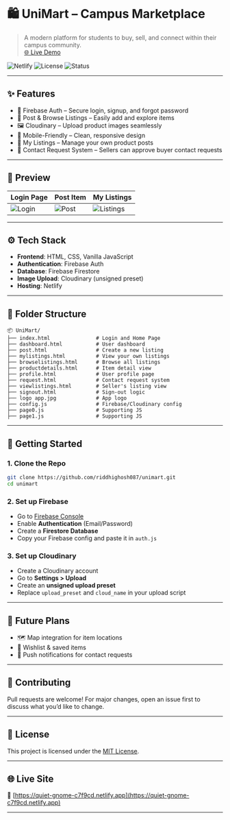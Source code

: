 # 🛍️ UniMart – Campus Marketplace

> A modern platform for students to buy, sell, and connect within their campus community.  
> [🌐 Live Demo](https://quiet-gnome-c7f9cd.netlify.app)

![Netlify](https://img.shields.io/badge/Hosted_on-Netlify-blue?style=flat-square)
![License](https://img.shields.io/badge/License-MIT-green?style=flat-square)
![Status](https://img.shields.io/badge/Status-Active-brightgreen?style=flat-square)

---

## ✨ Features

- 🔐 Firebase Auth – Secure login, signup, and forgot password
- 🛒 Post & Browse Listings – Easily add and explore items
- 🖼️ Cloudinary – Upload product images seamlessly
- 📱 Mobile-Friendly – Clean, responsive design
- 🧾 My Listings – Manage your own product posts
- 📇 Contact Request System – Sellers can approve buyer contact requests

---

## 📸 Preview

| Login Page                                                                                | Post Item                                                                                | My Listings                                                                                  |
| ----------------------------------------------------------------------------------------- | ---------------------------------------------------------------------------------------- | -------------------------------------------------------------------------------------------- |
| ![Login](https://github.com/user-attachments/assets/590f462b-0199-41d7-a5d8-921d52d8d9c8) | ![Post](https://github.com/user-attachments/assets/692ed980-2302-443b-bb56-47317c345f1b) | ![Listings](https://github.com/user-attachments/assets/116d34e0-8b90-415b-be0c-f37491006e24) |

---

## ⚙️ Tech Stack

- **Frontend**: HTML, CSS, Vanilla JavaScript
- **Authentication**: Firebase Auth
- **Database**: Firebase Firestore
- **Image Upload**: Cloudinary (unsigned preset)
- **Hosting**: Netlify

---

## 📂 Folder Structure

```
📦 UniMart/
├── index.html               # Login and Home Page
├── dashboard.html           # User dashboard
├── post.html                # Create a new listing
├── mylistings.html          # View your own listings
├── browselistings.html      # Browse all listings
├── productdetails.html      # Item detail view
├── profile.html             # User profile page
├── request.html             # Contact request system
├── viewlistings.html        # Seller's listing view
├── signout.html             # Sign-out logic
├── logo app.jpg             # App logo
├── config.js                # Firebase/Cloudinary config
├── page0.js                 # Supporting JS
├── page1.js                 # Supporting JS

```

---

## 🚀 Getting Started

### 1. Clone the Repo

```bash
git clone https://github.com/riddhighosh087/unimart.git
cd unimart
```

### 2. Set up Firebase

- Go to [Firebase Console](https://console.firebase.google.com/)
- Enable **Authentication** (Email/Password)
- Create a **Firestore Database**
- Copy your Firebase config and paste it in `auth.js`

### 3. Set up Cloudinary

- Create a Cloudinary account
- Go to **Settings > Upload**
- Create an **unsigned upload preset**
- Replace `upload_preset` and `cloud_name` in your upload script

---

## 🧠 Future Plans

- 🗺️ Map integration for item locations
- 🛒 Wishlist & saved items
- 🔔 Push notifications for contact requests

---

## 🤝 Contributing

Pull requests are welcome! For major changes, open an issue first to discuss what you’d like to change.

---

## 📄 License

This project is licensed under the [MIT License](LICENSE).

---

## 🌐 Live Site

🔗 [https://quiet-gnome-c7f9cd.netlify.app](https://quiet-gnome-c7f9cd.netlify.app)

---

